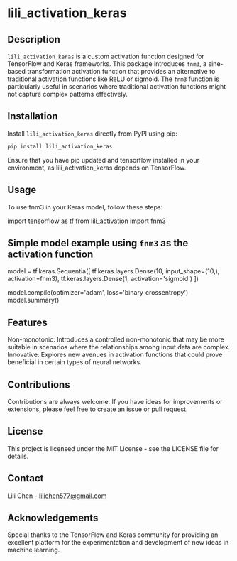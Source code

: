 # lili_activation_keras

## Description
`lili_activation_keras` is a custom activation function designed for TensorFlow and Keras frameworks. This package introduces `fnm3`, a sine-based transformation activation function that provides an alternative to traditional activation functions like ReLU or sigmoid. The `fnm3` function is particularly useful in scenarios where traditional activation functions might not capture complex patterns effectively.

## Installation
Install `lili_activation_keras` directly from PyPI using pip:

```bash
pip install lili_activation_keras
```
Ensure that you have pip updated and tensorflow installed in your environment, as lili_activation_keras depends on TensorFlow.

## Usage
To use fnm3 in your Keras model, follow these steps:

import tensorflow as tf
from lili_activation import fnm3

## Simple model example using `fnm3` as the activation function
model = tf.keras.Sequentia([
    tf.keras.layers.Dense(10, input_shape=(10,), activation=fnm3),
    tf.keras.layers.Dense(1, activation='sigmoid')
])

model.compile(optimizer='adam', loss='binary_crossentropy')
model.summary()

## Features
Non-monotonic: Introduces a controlled non-monotonic that may be more suitable in scenarios where the relationships among input data are complex.
Innovative: Explores new avenues in activation functions that could prove beneficial in certain types of neural networks.

## Contributions
Contributions are always welcome. If you have ideas for improvements or extensions, please feel free to create an issue or pull request.

## License
This project is licensed under the MIT License - see the LICENSE file for details.

## Contact
Lili Chen - lilichen577@gmail.com

## Acknowledgements
Special thanks to the TensorFlow and Keras community for providing an excellent platform for the experimentation and development of new ideas in machine learning.
